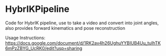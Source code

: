 # HybrIKPipeline
Code for HybrIK pipeline, use to take a video and convert into joint angles, also provides forward kinematics and pose reconstruction

Usage Instructions: https://docs.google.com/document/d/1RK2av4h26UghuYYBIUB4Uu_tuIhTK6mPzZBYG_UcRK0/edit?usp=sharing
